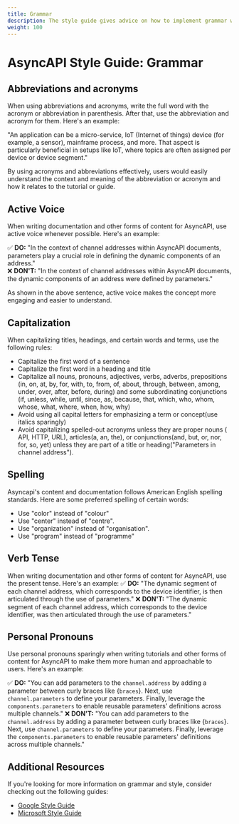 ```yaml
---
title: Grammar
description: The style guide gives advice on how to implement grammar when creating tutorials and other forms of content for AsyncAPI.
weight: 100
---
```

# AsyncAPI Style Guide: Grammar

## Abbreviations and acronyms

When using abbreviations and acronyms, write the full word with the acronym or abbreviation in parenthesis. After that, use the abbreviation and acronym for them. Here's an example:

"An application can be a micro-service, IoT (Internet of things) device (for example, a sensor), mainframe process, and more.
 That aspect is particularly beneficial in setups like IoT, where topics are often assigned per device or device segment."
 
 By using acronyms and abbreviations effectively, users would easily understand the context and meaning of the abbreviation or acronym and how it relates to the tutorial or guide.

 ## Active Voice 

 When writing documentation and other forms of content for AsyncAPI, use active voice whenever possible. Here's an example:

✅ **DO:** "In the context of channel addresses within AsyncAPI documents, parameters play a crucial role in defining the dynamic components of an address."  
❌ **DON'T:** "In the context of channel addresses within AsyncAPI documents, the dynamic components of an address were defined by parameters."

As shown in the above sentence, active voice makes the concept more engaging and easier to understand.

## Capitalization

When capitalizing titles, headings, and certain words and terms, use the following rules:
- Capitalize the first word of a sentence
- Capitalize the first word in a heading and title
- Capitalize all nouns, pronouns, adjectives, verbs, adverbs, prepositions (in, on, at, by, for, with, to, from, of, about, through, between, among, under, over, after, before, during) and some subordinating conjunctions (if, unless, while, until, since, as, because, that, which, who, whom, whose, what, where, when, how, why)
- Avoid using all capital letters for emphasizing a term or concept(use italics sparingly)
- Avoid capitalizing spelled-out acronyms unless they are proper nouns ( API, HTTP, URL), articles(a, an, the), or conjunctions(and, but, or, nor, for, so, yet) unless they are part of a title or heading("Parameters in channel address"). 

## Spelling

Asyncapi's content and documentation follows American English spelling standards. Here are some preferred spelling of certain words:
- Use "color" instead of "colour"
- Use "center" instead of "centre".
- Use "organization" instead of "organisation". 
- Use "program" instead of "programme"

## Verb Tense
When writing documentation and other forms of content for AsyncAPI, use the present tense. Here's an example:
✅ **DO:** "The dynamic segment of each channel address, which corresponds to the device identifier, is then articulated through the use of parameters."
❌ **DON'T:** "The dynamic segment of each channel address, which corresponds to the device identifier, was then articulated through the use of parameters."

## Personal Pronouns

 Use personal pronouns sparingly when writing tutorials and other forms of content for AsyncAPI to make them more human and approachable to users.  Here's an example:

 ✅ **DO:** "You can add parameters to the `channel.address` by adding a parameter between curly braces like {`braces`}. Next, use `channel.parameters` to define your parameters. Finally, leverage the `components.parameters` to enable reusable parameters' definitions across multiple channels."
 ❌ **DON'T:** "You can add parameters to the `channel.address` by adding a parameter between curly braces like {`braces`}. Next, use `channel.parameters` to define your parameters. Finally, leverage the `components.parameters` to enable reusable parameters' definitions across multiple channels."

 ## Additional Resources 

 If you're looking for more information on grammar and style, consider checking out the following guides:

 - [Google Style Guide](https://developers.google.com/style)
 - [Microsoft Style Guide](https://learn.microsoft.com/en-us/style-guide/welcome/)